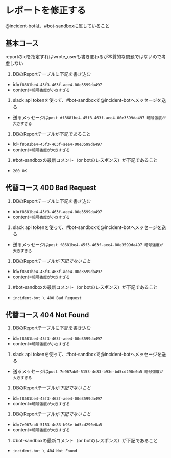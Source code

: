 # レポートを修正する

@incident-botは、#bot-sandboxに属していること

## 基本コース

reportのidを指定すればwrote_userも書き変わるが本質的な問題ではないので考慮しない

1. DBのReportテーブルに下記を書き込む
  - id=`f8681be4-45f3-463f-aee4-00e3599da497`
  - content=`暗号強度が小さすぎる`
1. slack api tokenを使って、#bot-sandboxで@incident-botへメッセージを送る
  - 送るメッセージは`post #f8681be4-45f3-463f-aee4-00e3599da497 暗号強度が大きすぎる`
1. DBのReportテーブルが下記であること
  - id=`f8681be4-45f3-463f-aee4-00e3599da497`
  - content=`暗号強度が大きすぎる`
1. #bot-sandboxの最新コメント（or botのレスポンス）が下記であること
  - `200 OK`

## 代替コース 400 Bad Request

1. DBのReportテーブルに下記を書き込む
  - id=`f8681be4-45f3-463f-aee4-00e3599da497`
  - content=`暗号強度が小さすぎる`
1. slack api tokenを使って、#bot-sandboxで@incident-botへメッセージを送る
  - 送るメッセージは`post f8681be4-45f3-463f-aee4-00e3599da497 暗号強度が大きすぎる`
1. DBのReportテーブルが*下記でないこと*
  - id=`f8681be4-45f3-463f-aee4-00e3599da497`
  - content=`暗号強度が大きすぎる`
1. #bot-sandboxの最新コメント（or botのレスポンス）が下記であること
  - `incident-bot \ 400 Bad Request`

## 代替コース 404 Not Found

1. DBのReportテーブルに下記を書き込む
  - id=`f8681be4-45f3-463f-aee4-00e3599da497`
  - content=`暗号強度が小さすぎる`
1. slack api tokenを使って、#bot-sandboxで@incident-botへメッセージを送る
  - 送るメッセージは`post 7e967ab0-5153-4e83-b93e-bd5cd290e0a5 暗号強度が大きすぎる`
1. DBのReportテーブルが*下記でないこと*
  - id=`f8681be4-45f3-463f-aee4-00e3599da497`
  - content=`暗号強度が大きすぎる`
1. DBのReportテーブルが*下記でないこと*
  - id=`7e967ab0-5153-4e83-b93e-bd5cd290e0a5`
  - content=`暗号強度が大きすぎる`
1. #bot-sandboxの最新コメント（or botのレスポンス）が下記であること
  - `incident-bot \ 404 Not Found`
